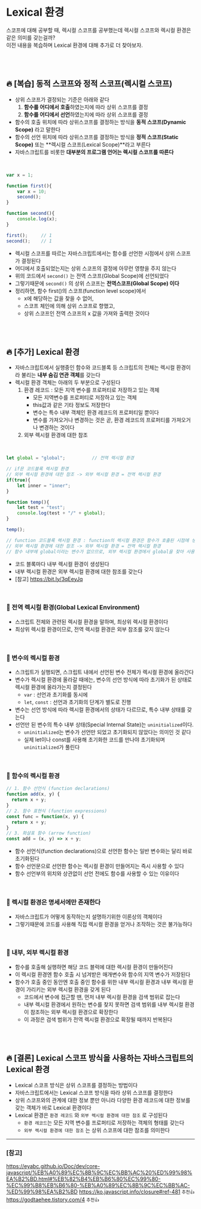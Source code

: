 # Lexical 환경
스코프에 대해 공부할 때, 렉시컬 스코프를 공부했는데 렉시컬 스코프와 렉시컬 환경은 같은 의미를 갖는걸까? <br>
이전 내용을 복습하며 Lexical 환경에 대해 추가로 더 찾아보자.

<br>
<br>

## 🔥 [복습] 동적 스코프와 정적 스코프(렉시컬 스코프)
- 상위 스코프가 결정되는 기준은 아래와 같다
    1. **함수를 어디에서 호출**하였는지에 따라 상위 스코프를 결정
    2. **함수를 어디에서 선언**하였는지에 따라 상위 스코프를 결정
- 함수의 호출 위치에 따라 상위스코프를 결정하는 방식을 **동적 스코프(Dynamic Scope)** 라고 말한다
- 함수의 선언 위치에 따라 상위스코프를 결정하는 방식을 **정적 스코프(Static Scope)** 또는 **렉시컬 스코프(Lexical Scope)**라고 부른다
- 자바스크립트를 비롯한 **대부분의 프로그램 언어는 렉시컬 스코프를 따른다**

<br>

```javascript
var x = 1;

function first(){
	var x = 10;
	second();
}

function second(){
	console.log(x);
}

first();     // 1
second();    // 1
```

- 렉시컬 스코프를 따르는 자바스크립트에서는 함수를 선언한 시점에서 상위 스코프가 결정된다
- 어디에서 호출되었는지는 상위 스코프의 결정에 아무런 영향을 주지 않는다
- 위의 코드에서 `second()` 는 전역 스코프(Global Scope)에 선언되었다
- 그렇기때문에 `second()` 의 상위 스코프는 **전역스코프(Global Scope) 이다**
- 정리하면, 함수 first()의 스코프(function level scope)에서 
  - x에 해당하는 값을 찾을 수 없어, 
  - 스코프 체인에 의해 상위 스코프로 향했고, 
   - 상위 스코프인 전역 스코프의 x 값을 가져와 출력한 것이다

<br>
<br>

## 🔥 [추가] Lexical 환경
- 자바스크립트에서 실행중인 함수와 코드블록 등 스크립트의 전체는 렉시컬 환경이라 불리는 **내부 숨김 연관 객체**를 갖는다
- 렉시컬 환경 객체는 아래의 두 부분으로 구성된다
    1. 환경 레코드 : 모든 지역 변수를 프로퍼티로 저장하고 있는 객체
        - 모든 지역변수를 프로퍼티로 저장하고 있는 객체
        - this값과 같은 기타 정보도 저장한다
        - 변수는 특수 내부 객체인 환경 레코드의 프로퍼티일 뿐이다
        - 변수를 가져오거나 변경하는 것은 곧, 환경 레코드의 프로퍼티를 가져오거나 변경하는 것이다
    2. 외부 렉시컬 환경에 대한 참조

<br>

```javascript
let global = "global";          // 전역 렉시컬 환경 

// if문 코드블록 렉시컬 환경
// 외부 렉시컬 환경에 대한 참조 -> 외부 렉시컬 환경 = 전역 렉시컬 환경 
if(true){                       
    let inner = "inner";        
}

function temp(){
    let test = "test";
    console.log(test + "/" + global);
}

temp();

// function 코드블록 렉시컬 환경 : function의 렉시컬 환경은 함수가 호출된 시점에 생성된다
// 외부 렉시컬 환경에 대한 참조 -> 외부 렉시컬 환경 = 전역 렉시컬 환경 
// 함수 내부에 global이라는 변수가 없으므로, 외부 렉시컬 환경에서 global을 찾아 사용한다 
```

- 코드 블록마다 내부 렉시컬 환경이 생성된다
- 내부 렉시컬 환경은 외부 렉시컬 환경에 대한 참조를 갖는다
- [참고] https://bit.ly/3qEeyJq

<br>

### 🚀 전역 렉시컬 환경(Global Lexical Environment)
- 스크립트 전체와 관련된 렉시컬 환경을 말하며, 최상위 렉시컬 환경이다
- 최상위 렉시컬 환경이므로, 전역 렉시컬 환경은 외부 참조를 갖지 않는다

<br>

### 🚀 변수의 렉시컬 환경
- 스크립트가 실행되면, 스크립트 내에서 선언된 변수 전체가 렉시컬 환경에 올라간다
- 변수가 렉시컬 환경에 올라갈 때에는, 변수의 선언 방식에 따라 초기화가 된 상태로 렉시컬 환경에 올라가는지 결정된다
    - `var` : 선언과 초기화를 동시에
    - `let`, `const` : 선언과 초기화의 단계가 별도로 진행
- 변수는 선언 방식에 따라 렉시컬 환경에서의 상태가 다르므로, 특수 내부 상태를 갖는다
- 선언만 된 변수의 특수 내부 상태(Special Internal State)는 `uninitialized`이다. 
    - `uninitialized`는 변수가 선언만 되었고 초기화되지 않았다는 의미인 것 같다
    - 실제 let이나 const를 사용해 초기화한 코드를 만나야 초기화되며 `uninitialized`가 풀린다

<br>

### 🚀 함수의 렉시컬 환경
```javascript
// 1. 함수 선언식 (function declarations)
function add(x, y) {
  return x + y;
}
// 2. 함수 표현식 (function expressions)
const func = function(x, y) {
  return x + y;
}
// 3. 화살표 함수 (arrow function)
const add = (x, y) => x + y;
```
- 함수 선언식(function declarations)으로 선언한 함수는 일반 변수와는 달리 바로 초기화된다
- 함수 선언문으로 선언한 함수는 렉시컬 환경이 만들어지는 즉시 사용할 수 있다
- 함수 선언부의 위치와 상관없이 선언 전에도 함수를 사용할 수 있는 이유이다

<br>

### 🚀 렉시컬 환경은 명세서에만 존재한다
- 자바스크립트가 어떻게 동작하는지 설명하기위한 이론상의 객체이다
- 그렇기때문에 코드를 사용해 직접 렉시컬 환경을 얻거나 조작하는 것은 불가능하다

<br>

### 🚀 내부, 외부 렉시컬 환경
- 함수를 호출해 실행하면 해당 코드 블럭에 대한 렉시컬 환경이 만들어진다
- 이 렉시컬 환경엔 함수 호출 시 넘겨받은 매개변수와 함수의 지역 변수가 저장된다
- 함수가 호출 중인 동안엔 호출 중인 함수를 위한 내부 렉시컬 환경과 내부 렉시컬 환경이 가리키는 외부 렉시컬 환경을 갖게 된다
    - 코드에서 변수에 접근할 땐, 먼저 내부 렉시컬 환경을 검색 범위로 잡는다 
    - 내부 렉시컬 환경에서 원하는 변수를 찾지 못하면 검색 범위를 내부 렉시컬 환경이 참조하는 외부 렉시컬 환경으로 확장한다
    - 이 과정은 검색 범위가 전역 렉시컬 환경으로 확장될 때까지 반복된다

<br>
<br>

## 🔥 [결론] Lexical 스코프 방식을 사용하는 자바스크립트의 Lexical 환경
- Lexical 스코프 방식은 상위 스코프를 결정하는 방법이다
- 자바스크립트에서는 Lexical 스코프 방식을 따라 상위 스코프를 결정한다
- 상위 스코프와의 관계에 대한 정보 뿐만 아니라 다양한 환경 레코드에 대한 정보를 갖는 객체가 바로 Lexical 환경이다
- Lexical 환경은 `환경 레코드` 와 `외부 렉시컬 환경에 대한 참조` 로 구성된다
    - `환경 레코드`는 모든 지역 변수를 프로퍼티로 저장하는 객체의 형태를 갖는다
    - `외부 렉시컬 환경에 대한 참조` 는 상위 스코프에 대한 참조를 의미한다




<hr>

### [참고] 
 
https://eyabc.github.io/Doc/dev/core-javascript/%EB%A0%89%EC%8B%9C%EC%BB%AC%20%ED%99%98%EA%B2%BD.html#%EB%82%B4%EB%B6%80%EC%99%80-%EC%99%B8%EB%B6%80-%EB%A0%89%EC%8B%9C%EC%BB%AC-%ED%99%98%EA%B2%BD
https://ko.javascript.info/closure#ref-481 `추천👍` <br>
https://godtaehee.tistory.com/4 `추천👍` 


